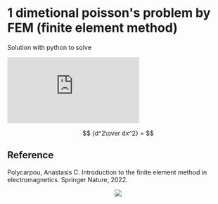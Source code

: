 # 1 dimetional poisson's problem by FEM (finite element method)

Solution with python to solve

![Poisson`s equation](https://latex.codecogs.com/gif.latex?x%5E%7Ba%7D)

$$  {d^2\over dx^2} =  $$

## Reference
Polycarpou, Anastasis C. Introduction to the finite element method in electromagnetics. Springer Nature, 2022.


<div align="center">
	<img src="https://img.shields.io/badge/Python-3776AB?style=flat&logo=Java&logoColor=white"/>
</div>
